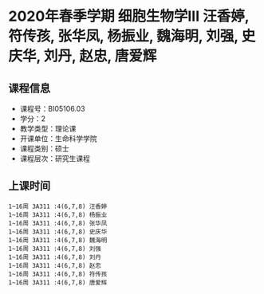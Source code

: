 # 2020年春季学期 细胞生物学III 汪香婷, 符传孩, 张华凤, 杨振业, 魏海明, 刘强, 史庆华, 刘丹, 赵忠, 唐爱辉






## 课程信息

- 课程号：BI05106.03
- 学分：2
- 教学类型：理论课
- 开课单位：生命科学学院
- 课程类别：硕士
- 课程层次：研究生课程

## 上课时间

```
1~16周 3A311 :4(6,7,8) 汪香婷
1~16周 3A311 :4(6,7,8) 杨振业
1~16周 3A311 :4(6,7,8) 张华凤
1~16周 3A311 :4(6,7,8) 史庆华
1~16周 3A311 :4(6,7,8) 魏海明
1~16周 3A311 :4(6,7,8) 刘强
1~16周 3A311 :4(6,7,8) 刘丹
1~16周 3A311 :4(6,7,8) 赵忠
1~16周 3A311 :4(6,7,8) 符传孩
1~16周 3A311 :4(6,7,8) 唐爱辉
```


